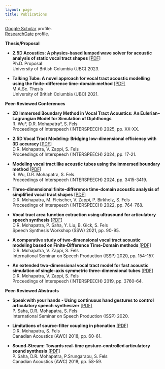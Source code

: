 ```yaml
---
layout: page
title: Publications
---
```


<a href="https://scholar.google.com/citations?user=HzIWE5kAAAAJ" target="_blank">Google Scholar</a> profile.<br />
<a href="https://www.researchgate.net/profile/Debasish-Mohapatra-4" target="_blank">ResearchGate</a> profile.
<br />

**Thesis/Proposal**
- **2.5D Acoustics: A physics-based lumped wave solver for acoustic analysis of static vocal tract shapes** [[PDF]](https://www.dropbox.com/scl/fi/7loyrv58t0mxt5c6r1jwu/mohapatra_2023_phd_proposal.pdf?rlkey=0st0zo0apmm6bpxeansbolb0t&dl=0)\
	Ph.D. Proposal <br/>
  	University of British Columbia (UBC) 2023.
  
- **Talking Tube: A novel approach for vocal tract acoustic modelling using the finite-difference time-domain method** [[PDF]](https://open.library.ubc.ca/cIRcle/collections/ubctheses/24/items/1.0396919)\
	M.A.Sc. Thesis <br/>
  	University of British Columbia (UBC) 2021.  
	
**Peer-Reviewed Conferences**

- **2D Immersed Boundary Method in Vocal Tract Acoustics: An Eulerian–Lagrangian Model for Simulation of Diphthongs**   
	R. Wu\*, D.R. Mohapatra\*, S. Fels<br/>
	Proceedings of Interspeech (INTERSPEECH) 2025, pp. XX-XX.

- **2.5D Vocal Tract Modeling: Bridging low-dimensional efficiency with 3D accuracy** [[PDF]](https://www.isca-archive.org/interspeech_2024/mohapatra24b_interspeech.pdf)  
	D.R. Mohapatra, V. Zappi, S. Fels<br/>
	Proceedings of Interspeech (INTERSPEECH) 2024, pp. 17-21.
	
- **Modeling vocal tract like acoustic tubes using the immersed boundary method** [[PDF]](https://www.isca-archive.org/interspeech_2024/wu24o_interspeech.pdf)  
	R. Wu, D.R. Mohapatra, S. Fels<br/>
	Proceedings of Interspeech (INTERSPEECH) 2024, pp. 3415-3419.

- **Three-dimensional finite-difference time-domain acoustic analysis of simplified vocal tract shapes** [[PDF]](https://www.vocaltractlab.de/publications/mohapatra-2022-interspeech.pdf)  
	D.R. Mohapatra, M. Fleischer, V. Zappi, P. Birkholz, S. Fels<br/>
	Proceedings of Interspeech (INTERSPEECH) 2022, pp. 764-768.
  
- **Vocal tract area function extraction using ultrasound for articulatory speech synthesis** [[PDF]](https://www.isca-speech.org/archive/ssw_2021/mohapatra21_ssw.pdf)  
	D.R. Mohapatra, P. Saha, Y. Liu, B. Gick, S. Fels<br/>
	Speech Synthesis Workshop (SSW) 2021, pp. 90-95.  
	
- **A comparative study of two-dimensional vocal tract acoustic modeling based on Finite-Difference Time-Domain methods** [[PDF]](https://www.dropbox.com/scl/fi/cu0vtto0w8pmccevc0v1a/ISSP2020.pdf?rlkey=roy23dtbvwqvsbe45k3ltq8cf&dl=0)  
	D.R. Mohapatra, V. Zappi, S. Fels<br/>
	International Seminar on Speech Production (ISSP) 2020, pp. 154-157.
  
- **An extended two-dimensional vocal tract model for fast acoustic simulation of single-axis symmetric three-dimensional tubes** [[PDF]](https://www.isca-archive.org/interspeech_2019/mohapatra19_interspeech.pdf)  
	D.R. Mohapatra, V. Zappi, S. Fels<br/>
	Proceedings of Interspeech (INTERSPEECH) 2019, pp. 3760-64.
   

**Peer-Reviewed Abstracts**
- **Speak with your hands - Using continuous hand gestures to control articulatory speech synthesizer** [[PDF]](https://arxiv.org/pdf/2102.01640.pdf)  
	P. Saha, D.R. Mohapatra, S. Fels<br/>
	International Seminar on Speech Production (ISSP) 2020.

 - **Limitations of source-filter coupling in phonation** [[PDF]](https://www.dropbox.com/scl/fi/7kt90lwwdnqak928n7mcl/Limitations-of-source-filter-coupling-in-phonation.pdf?rlkey=hwj4db0co823brtz2nrupui58&dl=0)  
	D.R. Mohapatra, S. Fels<br/>
  	Canadian Acoustics (AWC) 2018, pp. 60-61.  

- **Sound-Stream: Towards real-time gesture-controlled articulatory sound synthesis** [[PDF]](https://www.dropbox.com/scl/fi/vlk4krlaqkm8poxyq2jy5/Sound-Stream-Towards-real-time-gesture-controlled-articulatory-sound-synthesis.pdf?rlkey=82o62gvszbqhp98yxe95p168t&dl=0)  
	P. Saha, D.R. Mohapatra, P.Srungarapu, S. Fels<br/>
	Canadian Acoustics (AWC) 2018, pp. 58-59. 

<br/>

